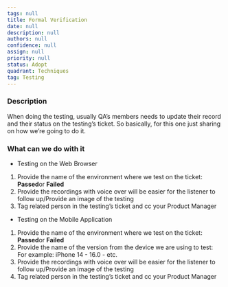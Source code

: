 ```yaml
---
tags: null
title: Formal Verification
date: null
description: null
authors: null
confidence: null
assign: null
priority: null
status: Adopt
quadrant: Techniques
tag: Testing
---
```


### Description

When doing the testing, usually QA’s members needs to update their record and their status on the testing’s ticket. So basically, for this one just sharing on how we’re going to do it.

### What can we do with it

- Testing on the Web Browser

1. Provide the name of the environment where we test on the ticket: **Passed**or **Failed**
1. Provide the recordings with voice over will be easier for the listener to follow up/Provide an image of the testing
1. Tag related person in the testing’s ticket and cc your Product Manager

- Testing on the Mobile Application

1. Provide the name of the environment where we test on the ticket: **Passed**or **Failed**
1. Provide the name of the version from the device we are using to test: For example: iPhone 14 - 16.0 - etc.
1. Provide the recordings with voice over will be easier for the listener to follow up/Provide an image of the testing
1. Tag related person in the testing’s ticket and cc your Product Manager

###
